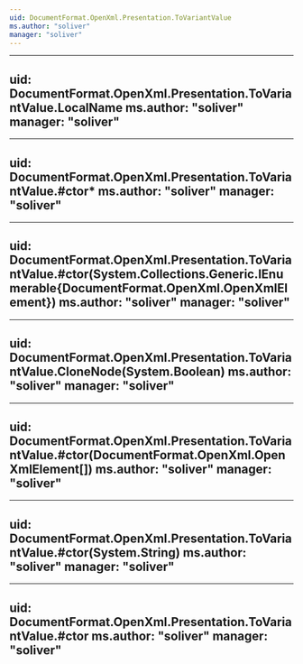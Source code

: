 ```yaml
---
uid: DocumentFormat.OpenXml.Presentation.ToVariantValue
ms.author: "soliver"
manager: "soliver"
---
```


---
uid: DocumentFormat.OpenXml.Presentation.ToVariantValue.LocalName
ms.author: "soliver"
manager: "soliver"
---

---
uid: DocumentFormat.OpenXml.Presentation.ToVariantValue.#ctor*
ms.author: "soliver"
manager: "soliver"
---

---
uid: DocumentFormat.OpenXml.Presentation.ToVariantValue.#ctor(System.Collections.Generic.IEnumerable{DocumentFormat.OpenXml.OpenXmlElement})
ms.author: "soliver"
manager: "soliver"
---

---
uid: DocumentFormat.OpenXml.Presentation.ToVariantValue.CloneNode(System.Boolean)
ms.author: "soliver"
manager: "soliver"
---

---
uid: DocumentFormat.OpenXml.Presentation.ToVariantValue.#ctor(DocumentFormat.OpenXml.OpenXmlElement[])
ms.author: "soliver"
manager: "soliver"
---

---
uid: DocumentFormat.OpenXml.Presentation.ToVariantValue.#ctor(System.String)
ms.author: "soliver"
manager: "soliver"
---

---
uid: DocumentFormat.OpenXml.Presentation.ToVariantValue.#ctor
ms.author: "soliver"
manager: "soliver"
---
